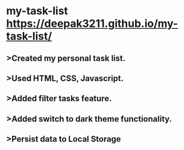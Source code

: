 # my-task-list https://deepak3211.github.io/my-task-list/

## >Created my personal task list.
## >Used HTML, CSS, Javascript.
## >Added filter tasks feature.
## >Added switch to dark theme functionality.
## >Persist data to Local Storage 


